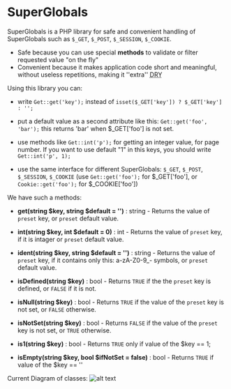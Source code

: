 SuperGlobals
=========

SuperGlobals is a PHP library for safe and convenient handling of SuperGlobals such as ```$_GET```, ```$_POST```, ```$_SESSION```, ```$_COOKIE```.
- Safe because you can use special <b>methods</b> to validate or filter requested value "on the fly"
- Convenient because it makes application code short and meaningful, without useless repetitions, making it ''extra'' <abbr title="Don't Repeat Yourself">DRY</abbr>

Using this library you can:
 
 - write ```Get::get('key');``` instead of ```isset($_GET['key']) ? $_GET['key'] : '';```
 
 - put a default value as a second attribute like this: ```Get::get('foo', 'bar');``` this returns 'bar' when $_GET['foo'] is not set.
 
 - use methods like ```Get::int('p');``` for getting an integer value, for page number. If you want to use default "1" in this keys, you should write ```Get::int('p', 1);```
 
 - use the same interface for different SuperGlobals: ```$_GET```, ```$_POST```, ```$_SESSION```, ```$_COOKIE``` (use ```Get::get('foo');``` for $_GET['foo'], or ```Cookie::get('foo');``` for $_COOKIE['foo'])

 We have such a methods:
 * **get(string $key, string $default = '')** : string - Returns the value of ```preset``` key, or ```preset``` default value.
 
 * **int(string $key, int $default = 0)** : int - Returns the value of ```preset``` key, if it is intager or ```preset``` default value.
 
 * **ident(string $key, string $default = '')** : string - Returns the value of ```preset``` key, if it contains only this: a-zA-Z0-9_- symbols, or ```preset``` default value.
 
 * **isDefined(string $key)** : bool - Returns ```TRUE``` if the the ```preset``` key is defined, or ```FALSE``` if it is not.
 
 * **isNull(string $key)** : bool - Returns ```TRUE``` if the value of the ```preset``` key is not set, or ```FALSE``` otherwise.
 
 * **isNotSet(string $key)** : bool - Returns ```FALSE``` if the value of the ```preset``` key is not set, or ```TRUE``` otherwise.
 
 * **is1(string $key)** : bool - Returns ```TRUE``` only if value of the $key == 1;
 
 * **isEmpty(string $key, bool $ifNotSet = false)** : bool - Returns ```TRUE``` if value of the $key == ''
 
 
 Current Diagram of classes:
 ![alt text](https://yuml.me/diagram/plain;dir:td/class/[j4s/superglobals/ValidateSuperglobalsOrNot%7C%7C()],[j4s/superglobals/Superglobals%7C%7Cident();isNotSet();isNull();is1();int();isEmpty()],[j4s/superglobals/Get%7CarrayName;inputConstant%7Cget();isDefined();ident();isNotSet();isNull();is1();int();isEmpty()],[j4s/superglobals/SuperglobalInterface%7C%7Cget();isDefined()],[j4s/superglobals/Post%7CarrayName;inputConstant%7Cget();isDefined();ident();isNotSet();isNull();is1();int();isEmpty()],[j4s/superglobals/Session%7CarrayName;inputConstant%7Cget();int();isDefined();isNull();ident();isNotSet();is1();isEmpty()],[j4s/superglobals/Cookie%7CarrayName;inputConstant%7Cget();isDefined();ident();isNotSet();isNull();is1();int();isEmpty()],[j4s/superglobals/ValidateSuperglobalsOrNot]%5E-[j4s/superglobals/Superglobals],[j4s/superglobals/Superglobals]%5E-[j4s/superglobals/Get],[j4s/superglobals/SuperglobalInterface]%5E-.-[j4s/superglobals/Get],[j4s/superglobals/Superglobals]%5E-[j4s/superglobals/Post],[j4s/superglobals/SuperglobalInterface]%5E-.-[j4s/superglobals/Post],[j4s/superglobals/Superglobals]%5E-[j4s/superglobals/Session],[j4s/superglobals/SuperglobalInterface]%5E-.-[j4s/superglobals/Session],[j4s/superglobals/Superglobals]%5E-[j4s/superglobals/Cookie],[j4s/superglobals/SuperglobalInterface]%5E-.-[j4s/superglobals/Cookie])